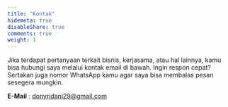 ```yaml
---
title: "Kontak"
hidemeta: true
disableShare: true
comments: true
weight: 1
---
```


Jika terdapat pertanyaan terkait bisnis, kerjasama, atau hal lainnya, kamu bisa hubungi saya melalui kontak email di bawah. Ingin respon cepat? Sertakan juga nomor WhatsApp kamu agar saya bisa membalas pesan sesegera mungkin. 

**E-Mail**
: donyridani29@gmail.com

